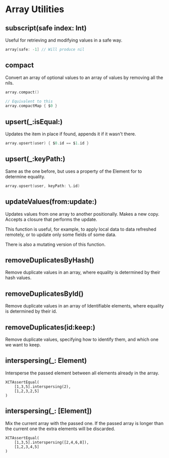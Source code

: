 #  Array Utilities

##	 subscript(safe index: Int)

Useful for retrieving and modifying values in a safe way.

```swift
array[safe: -1] // Will produce nil
```

##	 compact

Convert an array of optional values to an array of values by removing all the nils.

```swift
array.compact()

// Equivalent to this
array.compactMap { $0 }
```

##	 upsert(_:isEqual:)

Updates the item in place if found, appends it if it wasn't there.

```swift
array.upsert(user) { $0.id == $1.id }
```
##	 upsert(_:keyPath:)

Same as the one before, but uses a property of the Element for to determine equality.

```swift
array.upsert(user, keyPath: \.id)
```

## updateValues(from:update:)

Updates values from one array to another positionally. Makes a new copy. Accepts a closure that performs the update.

This function is useful, for example, to apply local data to data refreshed remotely, or to update only some fields of some data.

There is also a mutating version of this function.

## removeDuplicatesByHash()

Remove duplicate values in an array, where equality is determined by their hash values.

## removeDuplicatesById()

Remove duplicate values in an array of Identifiable elements, where equality is determined by their id.

## removeDuplicates(id:keep:)

Remove duplicate values, specifying how to identify them, and which one we want to keep.

## interspersing(_: Element)

Intersperse the passed element between all elements already in the array.

```
XCTAssertEqual(
	[1,3,5].interspersing(2),
	[1,2,3,2,5]
)
```

## interspersing(_: [Element])

Mix the current array with the passed one. If the passed array is longer than the current one the extra elements will be discarded.

```
XCTAssertEqual(
	[1,3,5].interspersing([2,4,6,8]),
	[1,2,3,4,5]
)
```
